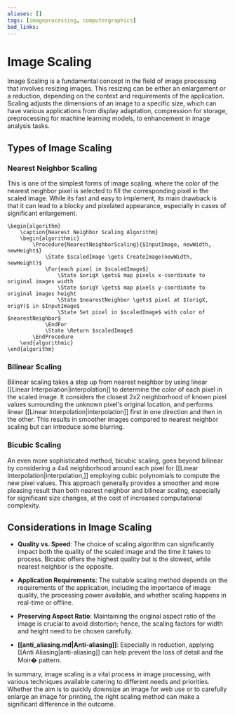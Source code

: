 ```yaml
---
aliases: []
tags: [imageprocessing, computergraphics]
bad_links:
---
```

# Image Scaling

Image Scaling is a fundamental concept in the field of image processing that involves resizing images. This resizing can be either an enlargement or a reduction, depending on the context and requirements of the application. Scaling adjusts the dimensions of an image to a specific size, which can have various applications from display adaptation, compression for storage, preprocessing for machine learning models, to enhancement in image analysis tasks.

## Types of Image Scaling

### Nearest Neighbor Scaling

This is one of the simplest forms of image scaling, where the color of the nearest neighbor pixel is selected to fill the corresponding pixel in the scaled image. While its fast and easy to implement, its main drawback is that it can lead to a blocky and pixelated appearance, especially in cases of significant enlargement.

```pseudo
\begin{algorithm}
    \caption{Nearest Neighbor Scaling Algorithm}
    \begin{algorithmic}
        \Procedure{NearestNeighborScaling}{$InputImage, newWidth, newHeight$}
            \State $scaledImage \gets CreateImage(newWidth, newHeight)$
            \For{each pixel in $scaledImage$}
                \State $origX \gets$ map pixels x-coordinate to original images width
                \State $origY \gets$ map pixels y-coordinate to original images height
                \State $nearestNeighbor \gets$ pixel at $(origX, origY)$ in $InputImage$
                \State Set pixel in $scaledImage$ with color of $nearestNeighbor$
            \EndFor
            \State \Return $scaledImage$
        \EndProcedure
    \end{algorithmic}
\end{algorithm}
```

### Bilinear Scaling

Bilinear scaling takes a step up from nearest neighbor by using linear [[Linear Interpolation|interpolation]] to determine the color of each pixel in the scaled image. It considers the closest 2x2 neighborhood of known pixel values surrounding the unknown pixel's original location, and performs linear [[Linear Interpolation|interpolation]] first in one direction and then in the other. This results in smoother images compared to nearest neighbor scaling but can introduce some blurring.

### Bicubic Scaling

An even more sophisticated method, bicubic scaling, goes beyond bilinear by considering a 4x4 neighborhood around each pixel for [[Linear Interpolation|interpolation,]] employing cubic polynomials to compute the new pixel values. This approach generally provides a smoother and more pleasing result than both nearest neighbor and bilinear scaling, especially for significant size changes, at the cost of increased computational complexity.

## Considerations in Image Scaling

- **Quality vs. Speed**: The choice of scaling algorithm can significantly impact both the quality of the scaled image and the time it takes to process. Bicubic offers the highest quality but is the slowest, while nearest neighbor is the opposite.
  
- **Application Requirements**: The suitable scaling method depends on the requirements of the application, including the importance of image quality, the processing power available, and whether scaling happens in real-time or offline.

- **Preserving Aspect Ratio**: Maintaining the original aspect ratio of the image is crucial to avoid distortion; hence, the scaling factors for width and height need to be chosen carefully.

- **[[anti_aliasing.md|Anti-aliasing]]**: Especially in reduction, applying [[Anti Aliasing|anti-aliasing]] can help prevent the loss of detail and the Moir� pattern.

In summary, image scaling is a vital process in image processing, with various techniques available catering to different needs and priorities. Whether the aim is to quickly downsize an image for web use or to carefully enlarge an image for printing, the right scaling method can make a significant difference in the outcome.